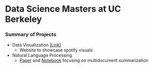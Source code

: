 # Data Science Masters at UC Berkeley

### Summary of Projects

- Data Visualization <a href="https://people.ischool.berkeley.edu/~asozer/">(Link)</a> 
  - Website to showcase spotify visuals 
- Natural Language Processing 
  - [Paper](Natural_Language_Processing_with_Deep_Learning/Final_Project/Inverse_Hierarchical_MutiDocument_Summarization.pdf) and [Notebook](docs/CONTRIBUTING.md) focusing on multidocument summarization
